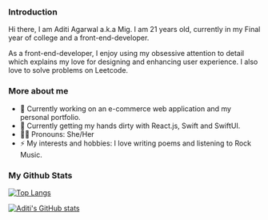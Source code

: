 ### Introduction

Hi there, I am Aditi Agarwal a.k.a Mig. I am 21 years old, currently in my Final year of college and a front-end-developer.

As a front-end-developer, I enjoy using my obsessive attention to detail which explains my love for designing and enhancing user experience. I also love to solve problems on Leetcode.

### More about me
- 🔨 Currently working on an e-commerce web application and my personal portfolio.
- 🌱 Currently getting my hands dirty with React.js, Swift and SwiftUI.
- 💁‍♀️ Pronouns: She/Her
- ⚡ My interests and hobbies: I love writing poems and listening to Rock Music.

### My Github Stats
[![Top Langs](https://github-readme-stats.vercel.app/api/top-langs/?username=aditiagarwalmzc&layout=compact&theme=dracula)](https://github.com/anuraghazra/github-readme-stats)

[![Aditi's GitHub stats](https://github-readme-stats.vercel.app/api?username=aditiagarwalmzc&show_icons=true&theme=dracula)](https://github.com/anuraghazra/github-readme-stats)
